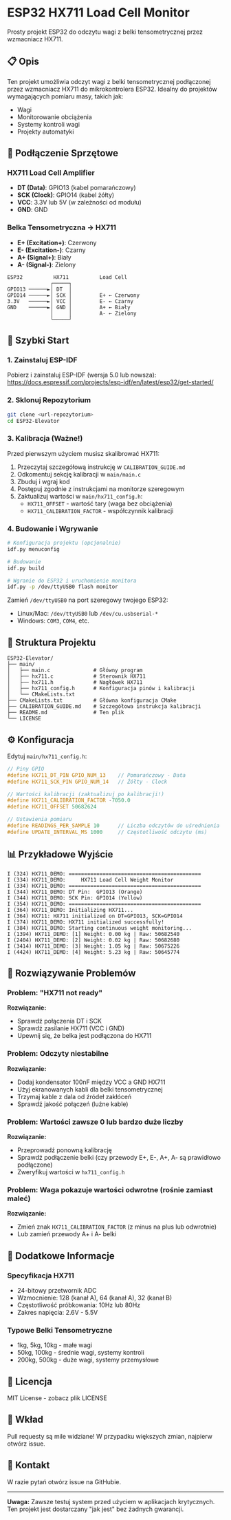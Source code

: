 # ESP32 HX711 Load Cell Monitor

Prosty projekt ESP32 do odczytu wagi z belki tensometrycznej przez wzmacniacz HX711.

## 📋 Opis

Ten projekt umożliwia odczyt wagi z belki tensometrycznej podłączonej przez wzmacniacz HX711 do mikrokontrolera ESP32. Idealny do projektów wymagających pomiaru masy, takich jak:
- Wagi
- Monitorowanie obciążenia
- Systemy kontroli wagi
- Projekty automatyki

## 🔌 Podłączenie Sprzętowe

### HX711 Load Cell Amplifier
- **DT (Data)**: GPIO13 (kabel pomarańczowy)
- **SCK (Clock)**: GPIO14 (kabel żółty)
- **VCC**: 3.3V lub 5V (w zależności od modułu)
- **GND**: GND

### Belka Tensometryczna → HX711
- **E+ (Excitation+)**: Czerwony
- **E- (Excitation-)**: Czarny
- **A+ (Signal+)**: Biały
- **A- (Signal-)**: Zielony

```
ESP32          HX711          Load Cell
              ┌─────┐
GPIO13 ──────►│ DT  │
GPIO14 ──────►│ SCK │         E+ ← Czerwony
3.3V   ──────►│ VCC │         E- ← Czarny
GND    ──────►│ GND │         A+ ← Biały
              │     │         A- ← Zielony
              └─────┘
```

## 🚀 Szybki Start

### 1. Zainstaluj ESP-IDF

Pobierz i zainstaluj ESP-IDF (wersja 5.0 lub nowsza):
https://docs.espressif.com/projects/esp-idf/en/latest/esp32/get-started/

### 2. Sklonuj Repozytorium

```bash
git clone <url-repozytorium>
cd ESP32-Elevator
```

### 3. Kalibracja (Ważne!)

Przed pierwszym użyciem musisz skalibrować HX711:

1. Przeczytaj szczegółową instrukcję w `CALIBRATION_GUIDE.md`
2. Odkomentuj sekcję kalibracji w `main/main.c`
3. Zbuduj i wgraj kod
4. Postępuj zgodnie z instrukcjami na monitorze szeregowym
5. Zaktualizuj wartości w `main/hx711_config.h`:
   - `HX711_OFFSET` - wartość tary (waga bez obciążenia)
   - `HX711_CALIBRATION_FACTOR` - współczynnik kalibracji

### 4. Budowanie i Wgrywanie

```bash
# Konfiguracja projektu (opcjonalnie)
idf.py menuconfig

# Budowanie
idf.py build

# Wgranie do ESP32 i uruchomienie monitora
idf.py -p /dev/ttyUSB0 flash monitor
```

Zamień `/dev/ttyUSB0` na port szeregowy twojego ESP32:
- Linux/Mac: `/dev/ttyUSB0` lub `/dev/cu.usbserial-*`
- Windows: `COM3`, `COM4`, etc.

## 📁 Struktura Projektu

```
ESP32-Elevator/
├── main/
│   ├── main.c              # Główny program
│   ├── hx711.c             # Sterownik HX711
│   ├── hx711.h             # Nagłówek HX711
│   ├── hx711_config.h      # Konfiguracja pinów i kalibracji
│   └── CMakeLists.txt
├── CMakeLists.txt          # Główna konfiguracja CMake
├── CALIBRATION_GUIDE.md    # Szczegółowa instrukcja kalibracji
├── README.md               # Ten plik
└── LICENSE
```

## ⚙️ Konfiguracja

Edytuj `main/hx711_config.h`:

```c
// Piny GPIO
#define HX711_DT_PIN GPIO_NUM_13    // Pomarańczowy - Data
#define HX711_SCK_PIN GPIO_NUM_14   // Żółty - Clock

// Wartości kalibracji (zaktualizuj po kalibracji!)
#define HX711_CALIBRATION_FACTOR -7050.0
#define HX711_OFFSET 50682624

// Ustawienia pomiaru
#define READINGS_PER_SAMPLE 10      // Liczba odczytów do uśrednienia
#define UPDATE_INTERVAL_MS 1000     // Częstotliwość odczytu (ms)
```

## 📊 Przykładowe Wyjście

```
I (324) HX711_DEMO: ===========================================
I (334) HX711_DEMO:     HX711 Load Cell Weight Monitor
I (334) HX711_DEMO: ===========================================
I (344) HX711_DEMO: DT Pin:  GPIO13 (Orange)
I (344) HX711_DEMO: SCK Pin: GPIO14 (Yellow)
I (354) HX711_DEMO: ===========================================
I (364) HX711_DEMO: Initializing HX711...
I (364) HX711: HX711 initialized on DT=GPIO13, SCK=GPIO14
I (374) HX711_DEMO: HX711 initialized successfully!
I (384) HX711_DEMO: Starting continuous weight monitoring...
I (1394) HX711_DEMO: [1] Weight: 0.00 kg | Raw: 50682540
I (2404) HX711_DEMO: [2] Weight: 0.02 kg | Raw: 50682680
I (3414) HX711_DEMO: [3] Weight: 1.05 kg | Raw: 50675226
I (4424) HX711_DEMO: [4] Weight: 5.23 kg | Raw: 50645774
```

## 🔧 Rozwiązywanie Problemów

### Problem: "HX711 not ready"
**Rozwiązanie:**
- Sprawdź połączenia DT i SCK
- Sprawdź zasilanie HX711 (VCC i GND)
- Upewnij się, że belka jest podłączona do HX711

### Problem: Odczyty niestabilne
**Rozwiązanie:**
- Dodaj kondensator 100nF między VCC a GND HX711
- Użyj ekranowanych kabli dla belki tensometrycznej
- Trzymaj kable z dala od źródeł zakłóceń
- Sprawdź jakość połączeń (luźne kable)

### Problem: Wartości zawsze 0 lub bardzo duże liczby
**Rozwiązanie:**
- Przeprowadź ponowną kalibrację
- Sprawdź podłączenie belki (czy przewody E+, E-, A+, A- są prawidłowo podłączone)
- Zweryfikuj wartości w `hx711_config.h`

### Problem: Waga pokazuje wartości odwrotne (rośnie zamiast maleć)
**Rozwiązanie:**
- Zmień znak `HX711_CALIBRATION_FACTOR` (z minus na plus lub odwrotnie)
- Lub zamień przewody A+ i A- belki

## 📖 Dodatkowe Informacje

### Specyfikacja HX711
- 24-bitowy przetwornik ADC
- Wzmocnienie: 128 (kanał A), 64 (kanał A), 32 (kanał B)
- Częstotliwość próbkowania: 10Hz lub 80Hz
- Zakres napięcia: 2.6V - 5.5V

### Typowe Belki Tensometryczne
- 1kg, 5kg, 10kg - małe wagi
- 50kg, 100kg - średnie wagi, systemy kontroli
- 200kg, 500kg - duże wagi, systemy przemysłowe

## 📝 Licencja

MIT License - zobacz plik LICENSE

## 🤝 Wkład

Pull requesty są mile widziane! W przypadku większych zmian, najpierw otwórz issue.

## 📧 Kontakt

W razie pytań otwórz issue na GitHubie.

---

**Uwaga:** Zawsze testuj system przed użyciem w aplikacjach krytycznych. Ten projekt jest dostarczany "jak jest" bez żadnych gwarancji.
